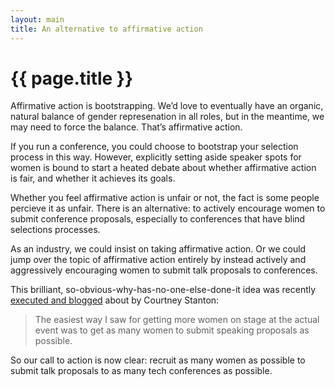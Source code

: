 ```yaml
---
layout: main
title: An alternative to affirmative action
---
```


# {{ page.title }}

Affirmative action is bootstrapping. We’d love to eventually have an organic, natural balance of gender represenation in all roles, but in the meantime, we may need to force the balance. That’s affirmative action.

If you run a conference, you could choose to bootstrap your selection process in this way. However, explicitly setting aside speaker spots for women is bound to start a heated debate about whether affirmative action is fair, and whether it achieves its goals.

Whether you feel affirmative action is unfair or not, the fact is some people percieve it as unfair. There is an alternative: to actively encourage women to submit conference proposals, especially to conferences that have blind selections processes.

As an industry, we could insist on taking affirmative action. Or we could jump over the topic of affirmative action entirely by instead actively and aggressively encouraging women to submit talk proposals to conferences.

This brilliant, so-obvious-why-has-no-one-else-done-it idea was recently [executed and blogged](http://geekfeminism.org/2012/05/21/how-i-got-50-women-speakers-at-my-tech-conference/) about by Courtney Stanton:

> The easiest way I saw for getting more women on stage at the actual event was to get as many women to submit speaking proposals as possible.

So our call to action is now clear: recruit as many women as possible to submit talk proposals to as many tech conferences as possible.
